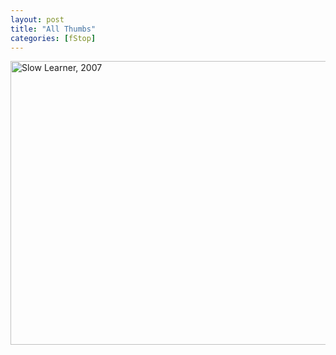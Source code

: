 ```yaml
---
layout: post
title: "All Thumbs"
categories: [fStop]
---
```

<img title="Slow Learner, 2007" src="http://www.botzilla.com/blog/pix2007/P1070114.jpg" width="807" height="454" border="0" />



